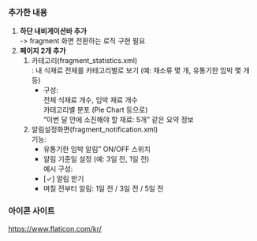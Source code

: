 ### 추가한 내용
1. **하단 내비게이션바 추가**   
   -> fragment 화면 전환하는 로직 구현 필요  
2. **페이지 2개 추가**  
   1. 카테고리(fragment_statistics.xml)  
      : 내 식재료 전체를 카테고리별로 보기 (예: 채소류 몇 개, 유통기한 임박 몇 개 등)
      * 구성:  
        전체 식재료 개수, 임박 재료 개수  
        카테고리별 분포 (Pie Chart 등으로)  
        “이번 달 안에 소진해야 할 재료: 5개” 같은 요약 정보  
   2. 알림설정화면(fragment_notification.xml)  
      기능:  
      * 유통기한 임박 알림” ON/OFF 스위치  
      * 알림 기준일 설정 (예: 3일 전, 1일 전)  
    예시 구성:  
      * [✓] 알림 받기  
      * 며칠 전부터 알림: 1일 전 / 3일 전 / 5일 전

### 아이콘 사이트
https://www.flaticon.com/kr/
